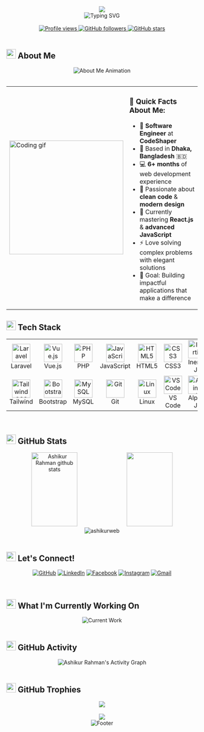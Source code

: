 <div align="center">
  <img src="https://capsule-render.vercel.app/api?type=waving&color=gradient&customColorList=6,11,20&height=180&section=header&text=Ashikur%20Rahman&fontSize=42&fontColor=ffffff&animation=twinkling&fontAlignY=32&desc=Full%20Stack%20Developer%20|%20Laravel%20and%20Vue.js%20Expert&descAlignY=51&descAlign=50"/>
</div>

<div align="center">
  <img src="https://readme-typing-svg.herokuapp.com?font=JetBrains+Mono&size=18&duration=4000&pause=1000&color=58A6FF&center=true&vCenter=true&width=600&height=50&lines=👨‍💻+Full+Stack+Developer+at+CodeShaper;🚀+Laravel+and+Vue.js+Specialist;💡+Open+Source+Contributor;🔥+Building+Amazing+Web+Applications;⚡+Clean+Code+and+Best+Practices" alt="Typing SVG" />
</div>

<br/>

<div align="center">
  <a href="https://github.com/ashikurweb">
    <img src="https://komarev.com/ghpvc/?username=ashikurweb&label=Profile%20Views&color=brightgreen&style=flat-square" alt="Profile views" />
  </a>
  <a href="https://github.com/ashikurweb?tab=followers">
    <img src="https://img.shields.io/github/followers/ashikurweb?label=Followers&style=flat-square&color=blue" alt="GitHub followers" />
  </a>
  <a href="https://github.com/ashikurweb">
    <img src="https://img.shields.io/github/stars/ashikurweb?label=Stars&style=flat-square&color=yellow" alt="GitHub stars" />
  </a>
</div>

<br/>

## <img src="https://media2.giphy.com/media/QssGEmpkyEOhBCb7e1/giphy.gif?cid=ecf05e47a0n3gi1bfqntqmob8g9aid1oyj2wr3ds3mg700bl&rid=giphy.gif" width="25"> **About Me**

<div align="center">
  <img src="https://readme-typing-svg.herokuapp.com?font=JetBrains+Mono&size=20&duration=3000&pause=800&color=FF6B6B&center=true&vCenter=true&width=800&lines=🎯+Full+Stack+Developer+passionate+about+clean+code;💼+Working+at+CodeShaper+with+modern+technologies;🚀+Laravel+and+Vue.js+specialist+from+Bangladesh;🔥+Building+scalable+web+applications+daily;✨+Open+source+contributor+and+tech+enthusiast" alt="About Me Animation" />
</div>

<br/>

<div align="center">
  <table>
    <tr>
      <td>
        <img src="https://github.com/SP-XD/SP-XD/blob/main/images/dev-working_rounded.gif?raw=true" width="300" alt="Coding gif"/>
      </td>
      <td>
        <h3>🌟 Quick Facts About Me:</h3>
        <ul>
          <li>🏢 <strong>Software Engineer</strong> at <strong>CodeShaper</strong></li>
          <li>📍 Based in <strong>Dhaka, Bangladesh</strong> 🇧🇩</li>
          <li>💻 <strong>6+ months</strong> of web development experience</li>
          <li>🎨 Passionate about <strong>clean code</strong> & <strong>modern design</strong></li>
          <li>🌱 Currently mastering <strong>React.js</strong> & <strong>advanced JavaScript</strong></li>
          <li>⚡ Love solving complex problems with elegant solutions</li>
          <li>🎯 Goal: Building impactful applications that make a difference</li>
        </ul>
      </td>
    </tr>
  </table>
</div>

## <img src="https://media.giphy.com/media/iY8CRBdQXODJSCERIr/giphy.gif" width="25"> **Tech Stack**

<table align="center">
  <tr>
    <td align="center" width="96">
      <a href="#ashikurweb-tech">
        <img src="https://skillicons.dev/icons?i=laravel" width="48" height="48" alt="Laravel" />
      </a>
      <br>Laravel
    </td>
    <td align="center" width="96">
      <a href="#ashikurweb-tech">
        <img src="https://skillicons.dev/icons?i=vue" width="48" height="48" alt="Vue.js" />
      </a>
      <br>Vue.js
    </td>
    <td align="center" width="96">
      <a href="#ashikurweb-tech">
        <img src="https://skillicons.dev/icons?i=php" width="48" height="48" alt="PHP" />
      </a>
      <br>PHP
    </td>
    <td align="center" width="96">
      <a href="#ashikurweb-tech">
        <img src="https://skillicons.dev/icons?i=js" width="48" height="48" alt="JavaScript" />
      </a>
      <br>JavaScript
    </td>
    <td align="center" width="96">
      <a href="#ashikurweb-tech">
        <img src="https://skillicons.dev/icons?i=html" width="48" height="48" alt="HTML5" />
      </a>
      <br>HTML5
    </td>
    <td align="center" width="96">
      <a href="#ashikurweb-tech">
        <img src="https://skillicons.dev/icons?i=css" width="48" height="48" alt="CSS3" />
      </a>
      <br>CSS3
    </td>
    <td align="center" width="96">
      <a href="#ashikurweb-tech">
        <img src="https://skillicons.dev/icons?i=inertia" width="48" height="48" alt="Inertia" />
      </a>
      <br>Inertia Js
    </td>
  </tr>
  <tr>
    <td align="center" width="96">
      <a href="#ashikurweb-tech">
        <img src="https://skillicons.dev/icons?i=tailwind" width="48" height="48" alt="Tailwind CSS" />
      </a>
      <br>Tailwind
    </td>
    <td align="center" width="96">
      <a href="#ashikurweb-tech">
        <img src="https://skillicons.dev/icons?i=bootstrap" width="48" height="48" alt="Bootstrap" />
      </a>
      <br>Bootstrap
    </td>
    <td align="center" width="96">
      <a href="#ashikurweb-tech">
        <img src="https://skillicons.dev/icons?i=mysql" width="48" height="48" alt="MySQL" />
      </a>
      <br>MySQL
    </td>
    <td align="center" width="96">
      <a href="#ashikurweb-tech">
        <img src="https://skillicons.dev/icons?i=git" width="48" height="48" alt="Git" />
      </a>
      <br>Git
    </td>
    <td align="center" width="96">
      <a href="#ashikurweb-tech">
        <img src="https://skillicons.dev/icons?i=linux" width="48" height="48" alt="Linux" />
      </a>
      <br>Linux
    </td>
    <td align="center" width="96">
      <a href="#ashikurweb-tech">
        <img src="https://skillicons.dev/icons?i=vscode" width="48" height="48" alt="VS Code" />
      </a>
      <br>VS Code
    </td>
    <td align="center" width="96">
      <a href="#ashikurweb-tech">
        <img src="https://skillicons.dev/icons?i=alpinejs" width="48" height="48" alt="Alpine Js" />
      </a>
      <br>Alpine Js
    </td>
  </tr>
</table>

<br/>

## <img src="https://media.giphy.com/media/W5eoZHPpUx9sapR0eu/giphy.gif" width="25"> **GitHub Stats**

<div align="center">
  <img width="49%" height="195px" src="https://github-readme-stats.vercel.app/api?username=ashikurweb&show_icons=true&count_private=true&hide_border=true&title_color=58A6FF&icon_color=58A6FF&text_color=c9d1d9&bg_color=0d1117" alt="Ashikur Rahman github stats" /> 
  <img width="49%" height="195px" src="https://github-readme-stats.vercel.app/api/top-langs/?username=ashikurweb&layout=compact&hide_border=true&title_color=58A6FF&text_color=c9d1d9&bg_color=0d1117" />
</div>

<div align="center">
  <img src="https://github-readme-streak-stats.herokuapp.com/?user=ashikurweb&theme=github-dark-blue&hide_border=true&stroke=0000&background=0d1117&ring=58A6FF&fire=58A6FF&currStreakLabel=58A6FF" alt="ashikurweb" />
</div>

<br/>

## <img src='https://raw.githubusercontent.com/ShahriarShafin/ShahriarShafin/main/Assets/handshake.gif' width="25"> **Let's Connect!**

<div align="center">

[![GitHub](https://img.shields.io/badge/GitHub-100000?style=for-the-badge&logo=github&logoColor=white)](https://github.com/ashikurweb)
[![LinkedIn](https://img.shields.io/badge/LinkedIn-0077B5?style=for-the-badge&logo=linkedin&logoColor=white)](https://www.linkedin.com/in/ashikur-rahman-365836290/)
[![Facebook](https://img.shields.io/badge/Facebook-1877F2?style=for-the-badge&logo=facebook&logoColor=white)](https://www.facebook.com/ashikurrahman7194)
[![Instagram](https://img.shields.io/badge/Instagram-E4405F?style=for-the-badge&logo=instagram&logoColor=white)](https://www.instagram.com/ashikurrahman7194)
[![Gmail](https://img.shields.io/badge/Gmail-D14836?style=for-the-badge&logo=gmail&logoColor=white)](mailto:ashikurrahman7194@gmail.com)

</div>

<br/>

## <img src="https://media.giphy.com/media/LnQjpWaON8nhr21vNW/giphy.gif" width="25"> **What I'm Currently Working On**

<div align="center">
  <img src="https://readme-typing-svg.herokuapp.com?font=JetBrains+Mono&size=16&duration=3000&pause=1000&color=F7931E&center=true&vCenter=true&width=500&lines=🔭+Building+scalable+Laravel+applications;🌱+Mastering+React.js+and+modern+JavaScript;👯+Contributing+to+open+source+projects;💬+Sharing+knowledge+with+the+community;⚡+Always+learning+new+technologies" alt="Current Work" />
</div>

<br/>

## <img src="https://media.giphy.com/media/j2pOGeGYKe2xCCKwfi/giphy.gif" width="25"> **GitHub Activity**

<div align="center">
  <img alt="Ashikur Rahman's Activity Graph" src="https://github-readme-activity-graph.vercel.app/graph?username=ashikurweb&custom_title=Ashikur%20Rahman's%20GitHub%20Activity%20Graph&bg_color=0D1117&color=58A6FF&line=58A6FF&point=58A6FF&area_color=FFFFFF&title_color=FFFFFF&area=true" />
</div>

<br/>

## <img src="https://media.giphy.com/media/QaMcXSekUWx7aogAUr/giphy.gif" width="25"> **GitHub Trophies**

<div align="center">
  <img src="https://github-profile-trophy.vercel.app/?username=ashikurweb&theme=discord&no-frame=true&no-bg=true&margin-w=4&row=1" />
</div>

<br/>

<div align="center">
  <img src="https://capsule-render.vercel.app/api?type=waving&color=gradient&customColorList=6,11,20&height=100&section=footer&fontSize=42&fontColor=ffffff&animation=twinkling"/>
</div>

<div align="center">
  <img src="https://readme-typing-svg.herokuapp.com?font=JetBrains+Mono&size=14&duration=4000&pause=1500&color=58A6FF&center=true&vCenter=true&width=400&lines=Thanks+for+visiting+my+profile!+👋;Let's+build+something+amazing+together!+🚀;Happy+coding!+💻✨" alt="Footer" />
</div>

